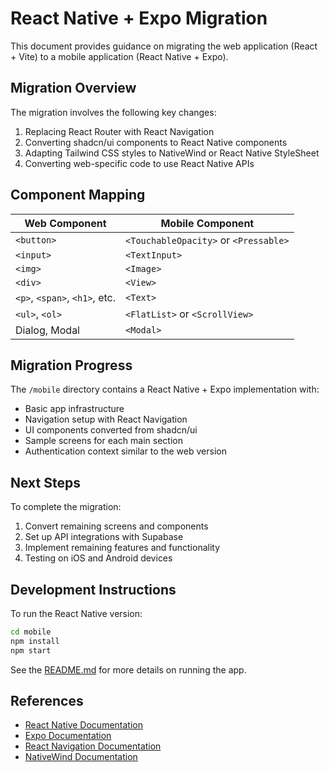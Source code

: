 # React Native + Expo Migration

This document provides guidance on migrating the web application (React + Vite) to a mobile application (React Native + Expo).

## Migration Overview

The migration involves the following key changes:

1. Replacing React Router with React Navigation
2. Converting shadcn/ui components to React Native components
3. Adapting Tailwind CSS styles to NativeWind or React Native StyleSheet
4. Converting web-specific code to use React Native APIs

## Component Mapping

| Web Component | Mobile Component |
| ------------- | ---------------- |
| `<button>` | `<TouchableOpacity>` or `<Pressable>` |
| `<input>` | `<TextInput>` |
| `<img>` | `<Image>` |
| `<div>` | `<View>` |
| `<p>`, `<span>`, `<h1>`, etc. | `<Text>` |
| `<ul>`, `<ol>` | `<FlatList>` or `<ScrollView>` |
| Dialog, Modal | `<Modal>` |

## Migration Progress

The `/mobile` directory contains a React Native + Expo implementation with:

- Basic app infrastructure
- Navigation setup with React Navigation
- UI components converted from shadcn/ui
- Sample screens for each main section
- Authentication context similar to the web version

## Next Steps

To complete the migration:

1. Convert remaining screens and components
2. Set up API integrations with Supabase
3. Implement remaining features and functionality
4. Testing on iOS and Android devices

## Development Instructions

To run the React Native version:

```sh
cd mobile
npm install
npm start
```

See the [README.md](./README.md) for more details on running the app.

## References

- [React Native Documentation](https://reactnative.dev/docs/getting-started)
- [Expo Documentation](https://docs.expo.dev/)
- [React Navigation Documentation](https://reactnavigation.org/docs/getting-started/)
- [NativeWind Documentation](https://www.nativewind.dev/)